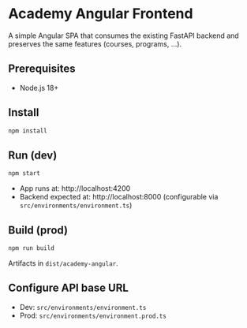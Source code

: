 # Academy Angular Frontend

A simple Angular SPA that consumes the existing FastAPI backend and preserves the same features (courses, programs, ...).

## Prerequisites
- Node.js 18+

## Install
```bash
npm install
```

## Run (dev)
```bash
npm start
```
- App runs at: http://localhost:4200
- Backend expected at: http://localhost:8000 (configurable via `src/environments/environment.ts`)

## Build (prod)
```bash
npm run build
```
Artifacts in `dist/academy-angular`.

## Configure API base URL
- Dev: `src/environments/environment.ts`
- Prod: `src/environments/environment.prod.ts`
